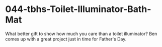 # 044-tbhs-Toilet-Illuminator-Bath-Mat
What better gift to show how much you care than a toilet illuminator? Ben comes up with a great project just in time for Father's Day.
